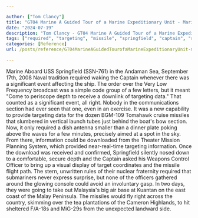 ```yaml
---

author: ["Tom Clancy"]
title: "GT04 Marine A Guided Tour of a Marine Expeditionary Unit - Marine_split_217.html"
date: "2024-07-19"
description: "Tom Clancy - GT04 Marine A Guided Tour of a Marine Expeditionary Unit"
tags: ["required", "targeting", "missile", "springfield", "captain", "significant", "event", "depth", "data", "right", "section", "information", "could", "officer", "marine", "aboard", "us", "andaman", "sea", "september", "naval", "tradition", "waking", "whenever", "affecting"]
categories: [Reference]
url: /posts/reference/GT04MarineAGuidedTourofaMarineExpeditionaryUnit-marinesplit217html

---
```



Marine
Aboard USS Springfield (SSN-761) in the Andaman Sea, September 17th, 2008
Naval tradition required waking the Captain whenever there was a significant event affecting the ship. The order over the Very Low Frequency broadcast was a simple code group of a few letters, but it meant "Come to periscope depth to receive a downlink of targeting data." That counted as a significant event, all right. Nobody in the communications section had ever seen that one, even in an exercise. It was a new capability to provide targeting data for the dozen BGM-109 Tomahawk cruise missiles that slumbered in vertical launch tubes just behind the boat's bow section. Now, it only required a dish antenna smaller than a dinner plate poking above the waves for a few minutes, precisely aimed at a spot in the sky. From there, information could be downloaded from the Theater Mission Planning System, which provided near-real-time targeting information.
Once the download was received and confirmed, Springfield silently nosed down to a comfortable, secure depth and the Captain asked his Weapons Control Officer to bring up a visual display of target coordinates and the missile flight path. The stern, unwritten rules of their nuclear fraternity required that submariners never express surprise, but none of the officers gathered around the glowing console could avoid an involuntary gasp. In two days, they were going to take out Malaysia's big air base at Kuantan on the east coast of the Malay Peninsula. The missiles would fly right across the country, skimming over the tea plantations of the Cameron Highlands, to hit sheltered F/A-18s and MiG-29s from the unexpected landward side.
